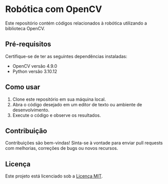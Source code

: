 # Robótica com OpenCV

Este repositório contém códigos relacionados à robótica utilizando a biblioteca OpenCV.

## Pré-requisitos

Certifique-se de ter as seguintes dependências instaladas:

- OpenCV versão 4.9.0
- Python versão 3.10.12

## Como usar

1. Clone este repositório em sua máquina local.
2. Abra o código desejado em um editor de texto ou ambiente de desenvolvimento.
3. Execute o código e observe os resultados.

## Contribuição

Contribuições são bem-vindas! Sinta-se à vontade para enviar pull requests com melhorias, correções de bugs ou novos recursos.

## Licença

Este projeto está licenciado sob a [Licença MIT](LICENSE).
